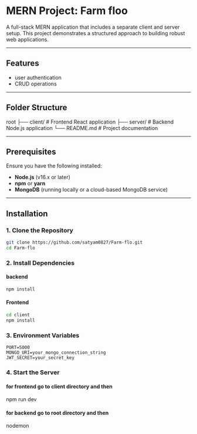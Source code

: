 # MERN Project: Farm floo

A full-stack MERN application that includes a separate client and server setup. This project demonstrates a structured approach to building robust web applications.

---

## Features

-  user authentication
-  CRUD operations

---

## Folder Structure

root ├── client/ # Frontend React application 
     ├── server/ # Backend Node.js application └── README.md # Project documentation


---

## Prerequisites

Ensure you have the following installed:

- **Node.js** (v16.x or later)
- **npm** or **yarn**
- **MongoDB** (running locally or a cloud-based MongoDB service)

---

## Installation

### 1. Clone the Repository
```bash
git clone https://github.com/satyam0827/Farm-flo.git
cd Farm-flo
```

### 2. Install Dependencies

#### backend
```bash
npm install
```

#### Frontend
```bash
cd client
npm install
```

### 3. Environment Variables
```
PORT=5000
MONGO_URI=your_mongo_connection_string
JWT_SECRET=your_secret_key
```

### 4. Start the Server
 #### for frontend go to client directory and then
npm run dev

#### for backend go to root directory and then
nodemon



